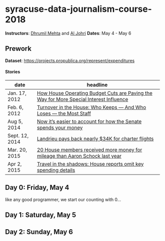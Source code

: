 # syracuse-data-journalism-course-2018

**Instructors**: [Dhrumil Mehta](https://www.linkedin.com/in/dhrumilmehta/) and [Al Johri](https://www.linkedin.com/in/AlJohri)
**Dates**: May 4 - May 6

## Prework

**Dataset**: https://projects.propublica.org/represent/expenditures

#### Stories

| date | headline |
|-------|---------|
| Jan. 17, 2012 | [How House Operating Budget Cuts are Paving the Way for More Special Interest Influence](https://sunlightfoundation.com/2012/01/17/house-budget-cuts-special-interest-influence/) |
| Feb. 6, 2012 | [Turnover in the House: Who Keeps — And Who Loses — the Most Staff](https://sunlightfoundation.com/2012/02/06/turnover-in-the-house/) |
| Aug 5, 2014 | [Now it’s easier to account for how the Senate spends your money](https://sunlightfoundation.com/2014/08/05/now-its-easier-to-account-for-how-the-senate-spends-your-money/) |
| Sept. 12, 2014 | [Landrieu pays back nearly $34K for charter flights](https://www.usatoday.com/story/news/politics/2014/09/12/landrieu-releases-flight-charter-info/15539311/) |
| Mar. 20, 2015 | [20 House members received more money for mileage than Aaron Schock last year](https://sunlightfoundation.com/2015/03/20/twenty-house-members-received-more-money-for-mileage-than-aaron-schock-last-year/) |
| Apr 2, 2015 | [Travel in the shadows: House reports omit key spending details](https://sunlightfoundation.com/2015/04/02/travel-in-the-shadows-house-reports-omit-key-spending-details/) |

## Day 0: Friday, May 4

like any good programmer, we start our counting with 0...

## Day 1: Saturday, May 5

## Day 2: Sunday, May 6

